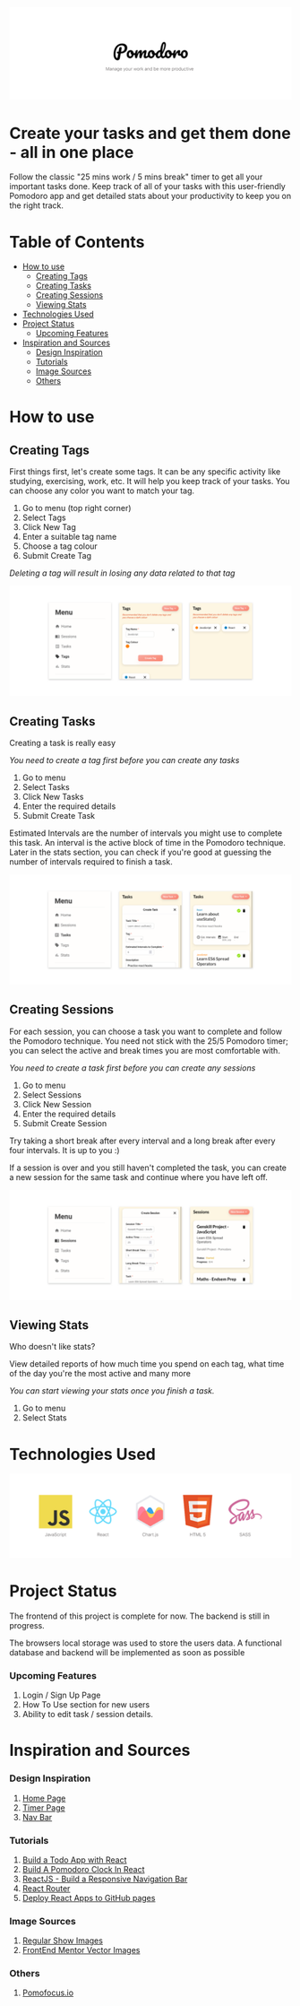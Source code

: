 <!-- ![Javascript-badge](https://img.shields.io/badge/JavaScript-323330?style=for-the-badge&logo=javascript&logoColor=F7DF1E?raw=true) ![React-badge](https://img.shields.io/badge/React-20232A?style=for-the-badge&logo=react&logoColor=61DAFB?raw=true) -->

![Pomodoro Logo](https://github.com/nithinmanoj10/Genskill-Project/blob/main/Design%20Images/Pomodoro%20logo.png?raw=true)

# Create your tasks and get them done - all in one place

<p>Follow the classic "25 mins work / 5 mins break" timer to get all your important tasks done. Keep track of all of your tasks with this user-friendly Pomodoro app and get detailed stats about your productivity to keep you on the right track.</p>

# Table of Contents

- [How to use](#how-to-use)
  - [Creating Tags <a name="create-tag"></a>](#creating-tags-)
  - [Creating Tasks](#creating-tasks)
  - [Creating Sessions](#creating-sessions)
  - [Viewing Stats](#viewing-stats)
- [Technologies Used](#technologies-used)
- [Project Status](#project-status)
  - [Upcoming Features](#upcoming-features)
- [Inspiration and Sources](#inspiration-and-sources)
  - [Design Inspiration](#design-inspiration)
  - [Tutorials](#tutorials)
  - [Image Sources](#image-sources)
  - [Others](#others)

# How to use

## Creating Tags <a name="create-tag"></a>

<p>First things first, let's create some tags. It can be any specific activity like studying, exercising, work, etc. It will help you keep track of your tasks. You can choose any color you want to match your tag.</p>

1. Go to menu (top right corner)
2. Select Tags
3. Click New Tag
4. Enter a suitable tag name
5. Choose a tag colour
6. Submit Create Tag

_Deleting a tag will result in losing any data related to that tag_

![Creating-A-Tag](https://github.com/nithinmanoj10/Genskill-Project/blob/main/Design%20Images/create%20tag.png?raw=true)

## Creating Tasks

<p>Creating a task is really easy</p>

_You need to create a tag first before you can create any tasks_

1. Go to menu
2. Select Tasks
3. Click New Tasks
4. Enter the required details
5. Submit Create Task

<p>Estimated Intervals are the number of intervals you might use to complete this task. An interval is the active block of time in the Pomodoro technique. Later in the stats section, you can check if you're good at guessing the number of intervals required to finish a task.</p>

![Create-a-task](https://github.com/nithinmanoj10/Genskill-Project/blob/main/Design%20Images/create%20task.png?raw=true)

## Creating Sessions

<p>For each session, you can choose a task you want to complete and follow the Pomodoro technique. You need not stick with the 25/5 Pomodoro timer; you can select the active and break times you are most comfortable with.</p>

_You need to create a task first before you can create any sessions_

1. Go to menu
2. Select Sessions
3. Click New Session
4. Enter the required details
5. Submit Create Session

<p>Try taking a short break after every interval and a long break after every four intervals. It is up to you :)</p>

<p>If a session is over and you still haven't completed the task, you can create a new session for the same task and continue where you have left off.</p>

![Create-a-task](https://github.com/nithinmanoj10/Genskill-Project/blob/main/Design%20Images/create%20session.png?raw=true)

## Viewing Stats

<p>Who doesn't like stats?</p>
<p>View detailed reports of how much time you spend on each tag, what time of the day you're the most active and many more</p>

_You can start viewing your stats once you finish a task._

1. Go to menu
2. Select Stats

# Technologies Used

![Programmin-Languages-Used](https://github.com/nithinmanoj10/Genskill-Project/blob/main/Design%20Images/programming%20langauges.png?raw=true)

# Project Status

<p>The frontend of this project is complete for now. The backend is still in progress.</p>

<p>The browsers local storage was used to store the users data. A functional database and backend will be implemented as soon as possible</p>

### Upcoming Features

1. Login / Sign Up Page
2. How To Use section for new users
3. Ability to edit task / session details.

# Inspiration and Sources

### Design Inspiration

1. [Home Page](https://dribbble.com/shots/14631279-Welcome-screen-timer?utm_source=Clipboard_Shot&utm_campaign=droid&utm_content=Welcome%20screen%20%2B%20timer&utm_medium=Social_Share&utm_source=Clipboard_Shot&utm_campaign=droid&utm_content=Welcome%20screen%20%2B%20timer&utm_medium=Social_Share)
2. [Timer Page](https://dribbble.com/shots/5469622-Productivity-timer?utm_source=Clipboard_Shot&utm_campaign=droid&utm_content=Productivity%20timer&utm_medium=Social_Share&utm_source=Clipboard_Shot&utm_campaign=droid&utm_content=Productivity%20timer&utm_medium=Social_Share)
3. [Nav Bar](https://dribbble.com/shots/15307679-Sidebar-Navigation-Tooltip-Exploration?utm_source=Clipboard_Shot&utm_campaign=dawidpietrasiak&utm_content=Sidebar%20Navigation%20-%20Tooltip%20Exploration&utm_medium=Social_Share&utm_source=Clipboard_Shot&utm_campaign=dawidpietrasiak&utm_content=Sidebar%20Navigation%20-%20Tooltip%20Exploration&utm_medium=Social_Share)

### Tutorials

1. [Build a Todo App with React](https://youtu.be/pCA4qpQDZD8)
2. [Build A Pomodoro Clock In React](https://youtu.be/9EVmiQCfkuQ)
3. [ReactJS - Build a Responsive Navigation Bar](https://youtu.be/l6nmysZKHFU)
4. [React Router](https://youtu.be/Law7wfdg_ls)
5. [Deploy React Apps to GitHub pages](https://youtu.be/1wDzEjXbblM)

### Image Sources

1. [Regular Show Images](https://www.cleanpng.com/free/regular-show.html)
2. [FrontEnd Mentor Vector Images](https://www.frontendmentor.io/challenges)

### Others

1. [Pomofocus.io](https://pomofocus.io/)
